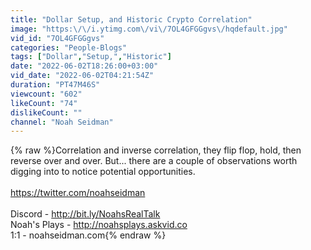 ```yaml
---
title: "Dollar Setup, and Historic Crypto Correlation"
image: "https:\/\/i.ytimg.com\/vi\/7OL4GFGGgvs\/hqdefault.jpg"
vid_id: "7OL4GFGGgvs"
categories: "People-Blogs"
tags: ["Dollar","Setup,","Historic"]
date: "2022-06-02T18:26:00+03:00"
vid_date: "2022-06-02T04:21:54Z"
duration: "PT47M46S"
viewcount: "602"
likeCount: "74"
dislikeCount: ""
channel: "Noah Seidman"
---
```

{% raw %}Correlation and inverse correlation, they flip flop, hold, then reverse over and over. But... there are a couple of observations worth digging into to notice potential opportunities.<br /><br /><a rel="nofollow" target="blank" href="https://twitter.com/noahseidman">https://twitter.com/noahseidman</a><br /><br />Discord - <a rel="nofollow" target="blank" href="http://bit.ly/NoahsRealTalk">http://bit.ly/NoahsRealTalk</a><br />Noah's Plays - <a rel="nofollow" target="blank" href="http://noahsplays.askvid.co">http://noahsplays.askvid.co</a><br />1:1 - noahseidman.com{% endraw %}
